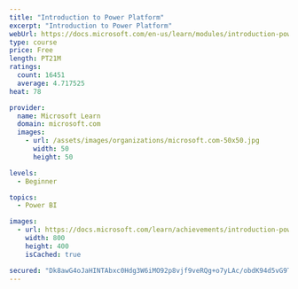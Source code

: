 ```yaml
---
title: "Introduction to Power Platform"
excerpt: "Introduction to Power Platform"
webUrl: https://docs.microsoft.com/en-us/learn/modules/introduction-power-platform/
type: course
price: Free
length: PT21M
ratings:
  count: 16451
  average: 4.717525
heat: 78

provider:
  name: Microsoft Learn
  domain: microsoft.com
  images:
    - url: /assets/images/organizations/microsoft.com-50x50.jpg
      width: 50
      height: 50

levels:
  - Beginner

topics:
  - Power BI

images:
  - url: https://docs.microsoft.com/learn/achievements/introduction-power-platform-social.png
    width: 800
    height: 400
    isCached: true

secured: "Dk8awG4oJaHINTAbxc0Hdg3W6iMO92p8vjf9veRQg+o7yLAc/obdK94d5vG9T28kdOWF1nky1vkowkIm1f3CuhjHFBIZWaQw2LIAqSe4zxBDluGNhRTNJUFMA8KJMkE93cQwO4k64eg3JdxTjkub3HMxDvFZe3MZNZ2lf1GDJvezdk+Vedq8m84TadvoEt1A8oC8ezyWud20wOuW+eWBHV5gpKhiKZQ8q8Ny+XE9npoc9DIkPCfbPyS05MXlR9UOcu+ZPhAd+qu4uD7pEyPa9b8IcJFO62RQ/fFOiz3lNOvgrZvfz0CQDA9vgYmyWbU4ec9kgMhRLekkxqbi360CZmHVJQlqt3XdTLo4Ld9bLXowwy8flvCbpKJLvlLeSQ+YOohbbjSvE9yhFYDaToAbpZaESkvk4CFvW6SMrHabAFqrElaunYUpmhrgM/ARr6zU;LobONZTkzyF07peO6QH6TA=="
---
```


